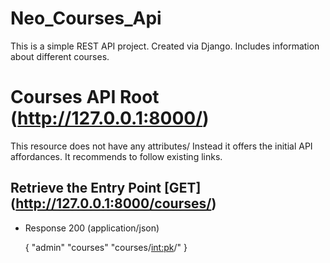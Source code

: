 # Neo_Courses_Api
This is a simple REST API project. Created via Django. Includes information about different courses.

# Courses API Root (http://127.0.0.1:8000/)

This resource does not have any attributes/ Instead it offers the initial API affordances.
It recommends to follow existing links.

## Retrieve the Entry Point [GET] (http://127.0.0.1:8000/courses/)

+ Response 200 (application/json)

  {
    "admin"
    "courses"
    "courses/<int:pk>/"
  }
  
  

